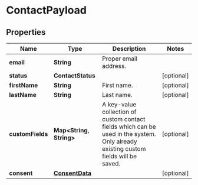 

# ContactPayload


## Properties

| Name | Type | Description | Notes |
|------------ | ------------- | ------------- | -------------|
|**email** | **String** | Proper email address. |  |
|**status** | **ContactStatus** |  |  [optional] |
|**firstName** | **String** | First name. |  [optional] |
|**lastName** | **String** | Last name. |  [optional] |
|**customFields** | **Map&lt;String, String&gt;** | A key-value collection of custom contact fields which can be used in the system. Only already existing custom fields will be saved. |  [optional] |
|**consent** | [**ConsentData**](ConsentData.md) |  |  [optional] |



